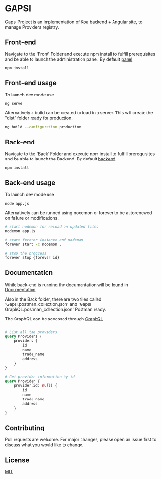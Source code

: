 # GAPSI

Gapsi Project is an implementation of Koa backend + Angular site, to manage Providers registry.

## Front-end

Navigate to the 'Front' Folder and execute npm install to fulfill prerequisites and be able to launch the administration panel. By default [panel](http://localhost:4200) 

```bash
npm install
```

## Front-end usage

To launch dev mode use

```bash
ng serve
```

Alternatively a build can be created to load in a server. This will create the "dist" folder ready for production.

```bash
ng build --configuration production
```

## Back-end

Navigate to the 'Back' Folder and execute npm install to fulfill prerequisites and be able to launch the Backend. By default [backend](http://localhost:3000) 

```bash
npm install
```


## Back-end usage

To launch dev mode use

```bash
node app.js
```

Alternatively can be runned using nodemon or forever to be autorenewed on failure or modifications.

```bash
# start nodemon for reload on updated files 
nodemon app.js

# start forever instance and nodemon
forever start -c nodemon .

# stop the proccess
forever stop {forever id}

```

## Documentation

While back-end is running the documentation will be found in [Documentation](http://localhost:3000/docs)

Also in the Back folder, there are two files called 'Gapsi.postman_collection.json' and 'Gapsi GraphQL.postman_collection.json' Postman ready.

The GraphQL can be accessed through [GraphQL](http://localhost:3000/graphql)

```graphql

# List all the providers
query Providers {
    providers {
        id
        name
        trade_name
        address
    }
}

# Get provider information by id
query Provider {
    provider(id: null) {
        id
        name
        trade_name
        address
    }
}


```

## Contributing

Pull requests are welcome. For major changes, please open an issue first
to discuss what you would like to change.

## License

[MIT](https://choosealicense.com/licenses/mit/)